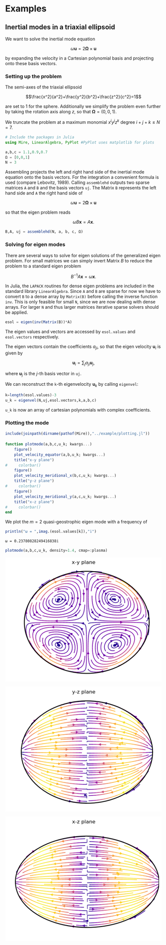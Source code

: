 # Examples
## Inertial modes in a triaxial ellipsoid

We want to solve the inertial mode equation

$$\omega \mathbf{u} = 2\mathbf{\Omega}\times\mathbf{u}$$

by expanding the velocity in a Cartesian polynomial basis and projecting onto these basis vectors.


### Setting up the problem

The semi-axes of the triaxial ellipsoid

$$\frac{x^2}{a^2}+\frac{y^2}{b^2}+\frac{z^2}{c^2}=1$$

are set to 1 for the sphere. Additionally we simplify the problem even further by taking the rotation axis along $z$, so that $\mathbf{\Omega}=(0,0,1)$.

We truncate the problem at a maximum monomial $x^iy^jz^k$ degree $i+j+k\leq N = 7$.


```julia
# Include the packages in Julia
using Mire, LinearAlgebra, PyPlot #PyPlot uses matplotlib for plots
```


```julia
a,b,c = 1.1,0.9,0.7
Ω = [0,0,1]
N = 3
```


Assembling projects the left and right hand side of the inertial mode equation onto the basis vectors. For the integration a convenient formula is used (compare Lebovitz, 1989). Calling `assemblehd` outputs two sparse matrices `A` and `B` and the basis vectors `uj`. The Matrix `B` represents the left hand side and `A` the right hand side of

$$\omega \mathbf{u} = 2\mathbf{\Omega}\times\mathbf{u}$$

so that the eigen problem reads

$$\omega B\mathbf{x}=A\mathbf{x}.$$


```julia
B,A, uj = assemblehd(N, a, b, c, Ω)
```

### Solving for eigen modes

There are several ways to solve for eigen solutions of the generalized eigen problem. For small matrices we can simply invert Matrix $B$ to reduce the problem to a standard eigen problem

$$B^{-1}A\mathbf{x}=\omega\mathbf{x}.$$


In Julia, the `LAPACK` routines for dense eigen problems are included in the standard library `LinearAlgebra`. Since `A` and `B` are sparse for now we have to convert `B` to a dense array by `Matrix(B)` before calling the inverse function `inv`. This is only feasible for small `N`, since we are now dealing with dense arrays. For larger `N` and thus larger matrices iterative sparse solvers should be applied.


```julia
esol = eigen(inv(Matrix(B))*A)
```

The eigen values and vectors are accessed by `esol.values` and `esol.vectors` respectively.


The eigen vectors contain the coefficients $a_{ji}$, so that the eigen velocity $\mathbf{u}_i$ is given by

$$\mathbf{u}_i = \sum_{j}a_{ji}\mathbf{u}_j,$$

where $\mathbf{u}_j$ is the $j$-th basis vector in `uj`.

We can reconstruct the `k`-th eigenvelocity $\mathbf{u}_k$ by calling `eigenvel`:


```julia
k=length(esol.values)-3
u_k = eigenvel(N,uj,esol.vectors,k,a,b,c)
```

`u_k` is now an array of cartesian polynomials with complex coefficients.

### Plotting the mode


```julia
include(joinpath(dirname(pathof(Mire)),"../example/plotting.jl"))

function plotmode(a,b,c,u_k; kwargs...)
    figure()
    plot_velocity_equator(a,b,u_k; kwargs...)
    title("x-y plane")
#     colorbar()
    figure()
    plot_velocity_meridional_x(b,c,u_k; kwargs...)
    title("y-z plane")
#     colorbar()
    figure()
    plot_velocity_meridional_y(a,c,u_k; kwargs...)
    title("x-z plane")
#     colorbar()
end
```

We plot the $m=2$ quasi-geostrophic eigen mode with a frequency of


```julia
println("ω = ",imag.(esol.values[k]),"𝕚")
```

    ω = 0.23780828249416838𝕚



```julia
plotmode(a,b,c,u_k, density=1.4, cmap=:plasma)
```


![png](output_17_0.png)



![png](output_17_1.png)



![png](output_17_2.png)
